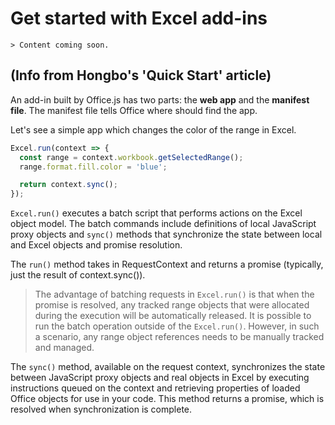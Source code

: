 # Get started with Excel add-ins

    > Content coming soon.

## (Info from Hongbo's 'Quick Start' article)

An add-in built by Office.js has two parts: the **web app** and the **manifest file**. The manifest file tells Office where should find the app.

Let's see a simple app which changes the color of the range in Excel.

```typescript
Excel.run(context => {
  const range = context.workbook.getSelectedRange();
  range.format.fill.color = 'blue';

  return context.sync();
});
```

`Excel.run()` executes a batch script that performs actions on the Excel object model. The batch commands include definitions of local JavaScript proxy objects and `sync()` methods that synchronize the state between local and Excel objects and promise resolution.

The `run()` method takes in RequestContext and returns a promise \(typically, just the result of context.sync\(\)\).

> The advantage of batching requests in `Excel.run()` is that when the promise is resolved, any tracked range objects that were allocated during the execution will be automatically released. It is possible to run the batch operation outside of the `Excel.run()`. However, in such a scenario, any range object references needs to be manually tracked and managed.

The `sync()` method, available on the request context, synchronizes the state between JavaScript proxy objects and real objects in Excel by executing instructions queued on the context and retrieving properties of loaded Office objects for use in your code. This method returns a promise, which is resolved when synchronization is complete.
